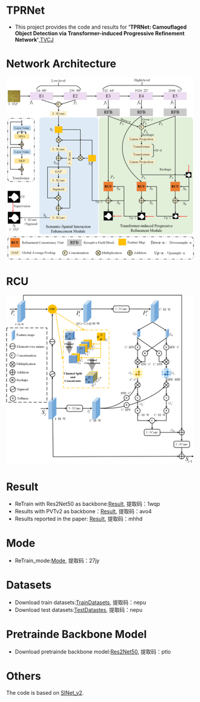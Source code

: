 # TPRNet
* This project provides the code and results for **'TPRNet: Camouflaged Object Detection via Transformer-induced Progressive Refinement Network'**,[TVCJ](https://link.springer.com/article/10.1007/s00371-022-02611-1)
# Network Architecture
![image](https://github.com/zhangqiao970914/TPRNet/blob/main/image/TPRNet.png)
# RCU
![images](https://github.com/zhangqiao970914/TPRNet/blob/main/image/cod_ccu.png)
# Result
* ReTrain with Res2Net50 as backbone:[Result](https://pan.baidu.com/s/1Hs8EXWb4K0dZhD60kvH5bQ), 提取码：1wqp
* Results with PVTv2 as backbone：[Result](https://pan.baidu.com/s/1_FTANkDaqiaK6oL96GE6_g), 提取码：avo4
* Results reported in the paper: [Result](https://pan.baidu.com/s/1g1wWOCs7H--uuwcpRBSRFw), 提取码：mhhd
# Mode
* ReTrain_mode:[Mode](https://pan.baidu.com/s/1DMLo7wYYfyJQI-2RmxJQGA), 提取码：27jy
# Datasets
* Download train datasets:[TrainDatasets](https://pan.baidu.com/s/1QSwZK_fJWdznkmyBli2fdg), 提取码：nepu
* Download test datasets:[TestDatastes](https://pan.baidu.com/s/1akzyy9olDdorKIvToDx0qQ), 提取码：nepu 
# Pretrainde Backbone Model
* Download pretrainde backbone model:[Res2Net50](https://pan.baidu.com/s/1DEl-jbuv73hU5mKJGUXocg), 提取码：ptlo
# Others
The code is based on [SINet_v2](https://github.com/GewelsJI/SINet-V2).


